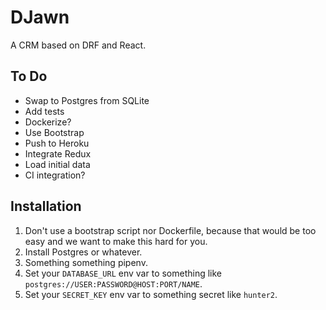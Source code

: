 DJawn
=====

A CRM based on DRF and React.

To Do
-----

- Swap to Postgres from SQLite
- Add tests
- Dockerize?
- Use Bootstrap
- Push to Heroku
- Integrate Redux
- Load initial data
- CI integration?

Installation
------------

1. Don't use a bootstrap script nor Dockerfile, because that would be too easy and we want to make this hard for you.
2. Install Postgres or whatever.
3. Something something pipenv.
4. Set your `DATABASE_URL` env var to something like `postgres://USER:PASSWORD@HOST:PORT/NAME`.
5. Set your `SECRET_KEY` env var to something secret like `hunter2`.
